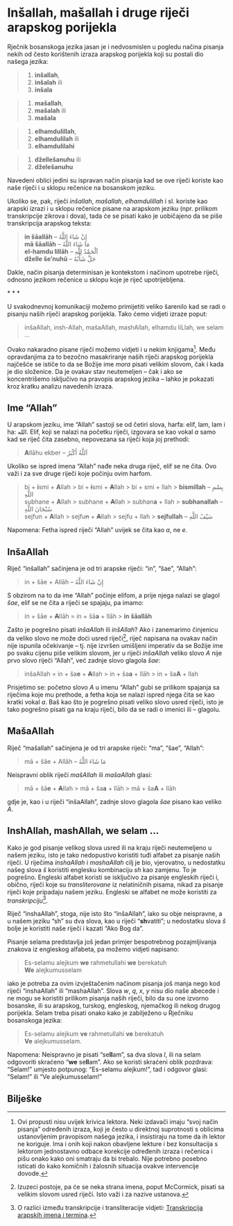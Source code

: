 # Inšallah, mašallah i druge riječi arapskog porijekla

Rječnik bosanskoga jezika jasan je i nedvosmislen u pogledu načina pisanja nekih od često korištenih izraza arapskog porijekla koji su postali dio našega jezika: 

> 1) **inšallah**,  
> 2) **inšalah** ili  
> 3) **inšala**
   
> 1) **mašallah**,  
> 2) **mašalah** ili  
> 3) **mašala**
 
> 1) **elhamdulillah**,  
> 2) **elhamdulilah** ili  
> 3) **elhamdulilahi**

> 1) **džellešanuhu** ili  
> 2) **dželešanuhu**

Navedeni oblici jedini su ispravan način pisanja kad se ove riječi koriste kao naše riječi i u sklopu rečenice na bosanskom jeziku.

Ukoliko se, pak, riječi *inšallah*, *mašallah*, *elhamdulillah* i sl. koriste kao arapski izrazi i u sklopu rečenice pisane na arapskom jeziku (npr. prilikom transkripcije zikrova i dova), tada će se pisati kako je uobičajeno da se piše transkripcija arapskog teksta: 

> **in šāallāh** – إِنْ شَاءَ اللَّهُ  
> **mā šāallāh** – مَا شَاءَ اللَّهُ  
> **el-hamdu lillāh** – اَلْحَمْدُ لِلَّهِ  
> **dželle še’nuhū** – جَلَّ شَأْنُهُ

Dakle, način pisanja determinisan je kontekstom i načinom upotrebe riječi, odnosno jezikom rečenice u sklopu koje je riječ upotrijebljena.

\* \* \*

U svakodnevnoj komunikaciji možemo primijetiti veliko šarenilo kad se radi o pisanju naših riječi arapskog porijekla. Tako ćemo vidjeti izraze poput: 

> inšaAllah, insh-Allah, mašaAllah, mashAllah, elhamdu liLlah, we selam ...

Ovako nakaradno pisane riječi možemo vidjeti i u nekim knjigama[^1]. Među opravdanjima za to bezočno masakriranje naših riječi arapskog porijekla najčešće se ističe to da se Božije ime *mora* pisati velikim slovom, čak i kada je dio složenice. Da je ovakav stav neutemeljen – čak i ako se koncentrišemo isključivo na pravopis arapskog jezika – lahko je pokazati kroz kratku analizu navedenih izraza.

## Ime “Allah”

U arapskom jeziku, ime “Allah” sastoji se od četiri slova, harfa: elif, lam, lam i ha: الله. Elif, koji se nalazi na početku riječi, izgovara se kao vokal *a* samo kad se riječ čita zasebno, nepovezana sa riječi koja joj prethodi:

> **A**llāhu ekber – اَللَّهُ أَكْبَرُ  

Ukoliko se ispred imena “Allah” nađe neka druga riječ, elif se ne čita. Ovo važi i za sve druge riječi koje počinju ovim harfom.

> bi + **i**smi + **A**llah > bi + ~~**i**~~smi + ~~**A**~~llah > bi + smi + llah > **bismillah** – بِسْمِ اللَّهِ  
> subhane + **A**llah > subhane + ~~**A**~~llah > subhan**a** + llah > **subhanallah** – سُبْحَانَ اللَّهِ  
> sejfun + **A**llah > sejfu~~n~~ + ~~**A**~~llah > sejfu + llah > **sejfullah** – سَيْفُ اللَّهِ

Napomena: Fetha ispred riječi “Allah” uvijek se čita kao *a*, ne *e*.

## InšaAllah

Riječ “inšallah” sačinjena je od tri arapske riječi: “in”, “šae”, “Allah”:

> in + šāe + Allāh – إِنْ شَاءَ اللَّهُ

S obzirom na to da ime “Allah” počinje elifom, a prije njega nalazi se glagol *šae*, elif se ne čita a riječi se spajaju, pa imamo:

> in + šāe + ~~**A**~~llāh = in + šā**a** + llāh > **in šāallāh**

Zašto je pogrešno pisati *inšaAllah* ili *inšAllah*? Ako i zanemarimo činjenicu da veliko slovo ne može doći usred riječi[^2], riječ napisana na ovakav način nije ispunila očekivanje – tj. nije izvršen umišljeni imperativ da se Božije ime po svaku cijenu piše velikim slovom, jer u riječi *inšaAllah* veliko slovo *A* nije prvo slovo riječi “Allah”, već zadnje slovo glagola *šae*:

> inšaAllah = in + ša**e** + ~~**A**~~llah > in + ša**a** + llāh > in + ša**A** + llah

Prisjetimo se: početno slovo *A* u imenu “Allah” gubi se prilikom spajanja sa riječima koje mu prethode, a fetha koja se nalazi ispred njega čita se kao kratki vokal *a*. Baš kao što je pogrešno pisati veliko slovo usred riječi, isto je tako pogrešno pisati ga na kraju riječi, bilo da se radi o imenici ili – glagolu.

## MašaAllah

Riječ “mašallah” sačinjena je od tri arapske riječi: “ma”, “šae”, “Allah”:

> mā + šāe + Allāh – مَا شَاءَ اللَّهُ

Neispravni oblik riječi *mašAllah* ili *mašaAllah* glasi:

> mā + šā**e** + ~~**A**~~llah > mā + ša**a** + llāh > mā + ša**A** + llāh

gdje je, kao i u riječi “inšaAllah”, zadnje slovo glagola *šae* pisano kao veliko *A*.

## InshAllah, mashAllah, we selam ...

Kako je god pisanje velikog slova usred ili na kraju riječi neutemeljeno u našem jeziku, isto je tako nedopustivo koristiti tuđi alfabet za pisanje naših riječi. U riječima *inshaAllah* i *mashaAllah* cilj je bio, vjerovatno, u nedostatku našeg slova *š* koristiti englesku kombinaciju *sh* kao zamjenu. To je pogrešno. Engleski alfabet koristi se isključivo za pisanje engleskih riječi i, obično, riječi koje su *transliterovane* iz nelatiničnih pisama, nikad za pisanje riječi koje pripadaju našem jeziku. Engleski se alfabet ne može koristiti za *transkripciju*[^3]. 

Riječ “inshaAllah”, stoga, nije isto što “inšaAllah”, iako su obje neispravne, a u našem jeziku “sh” su dva slova, kao u riječi “**sh**vatiti”; u nedostatku slova *š* bolje je koristiti naše riječi i kazati “Ako Bog da”.

Pisanje selama predstavlja još jedan primjer bespotrebnog pozajmljivanja znakova iz engleskog alfabeta, pa možemo vidjeti napisano: 

> Es-selamu alejkum **we** rahmetullahi **we** berekatuh  
> **We** alejkumusselam

iako je potreba za ovim izvještačenim načinom pisanja još manja nego kod riječi “inshaAllah” ili “mashaAllah”. Slova *w*, *q*, *x*, *y* nisu dio naše abecede i ne mogu se koristiti prilikom pisanja naših riječi, bilo da su one izvorno bosanske, ili su arapskog, turskog, engleskog, njemačkog ili nekog drugog porijekla. Selam treba pisati onako kako je zabilježeno u Rječniku bosanskoga jezika:

> Es-selamu alejkum **ve** rahmetullahi **ve** berekatuh  
> **Ve** alejkumusselam.

Napomena: Neispravno je pisati “se**ll**am”, sa dva slova *l*, ili na selam odgovoriti skraćeno “**we** se**ll**am”. Ako se koristi skraćeni oblik pozdrava: “Selam!” umjesto potpunog: “Es-selamu alejkum!”, tad i odgovor glasi: “Selam!” ili “Ve alejkumusselam!”

## Bilješke

[^1]: Ovi propusti nisu uvijek krivica lektora. Neki izdavači imaju “svoj način pisanja” određenih izraza, koji je često u direktnoj suprotnosti s oblicima ustanovljenim pravopisom našega jezika, i insistiraju na tome da ih lektor ne koriguje. Ima i onih koji nakon obavljene lekture i bez konsultacija s lektorom jednostavno odbace korekcije određenih izraza i rečenica i pišu onako kako oni smatraju da bi trebalo. Nije potrebno posebno isticati do kako komičnih i žalosnih situacija ovakve intervencije dovode.

[^2]: Izuzeci postoje, pa će se neka strana imena, poput McCormick, pisati sa velikim slovom usred riječi. Isto važi i za nazive ustanova.

[^3]: O razlici između transkripcije i transliteracije vidjeti: [Transkripcija arapskih imena i termina](https://dervist.gitbooks.io/biljeske-o-tipografiji-i-dizajnu/content/transkripcija.html).
